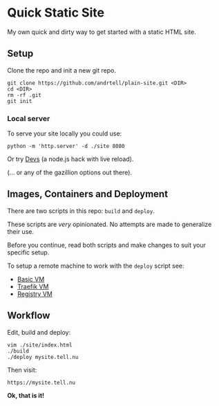 # Quick Static Site

My own quick and dirty way to get started with a static HTML site.

## Setup

Clone the repo and init a new git repo.

```
git clone https://github.com/andrtell/plain-site.git <DIR>
cd <DIR>
rm -rf .git
git init
```
### Local server

To serve your site locally you could use:

```
python -m 'http.server' -d ./site 8080
```

Or try [Devs](https://github.com/andrtell/devs) (a node.js hack with live reload).

(... or any of the gazillion options out there).

## Images, Containers and Deployment

There are two scripts in this repo: `build` and `deploy`.

These scripts are *very* opinionated. No attempts are made to generalize their use.

Before you continue, read both scripts and make changes to suit your specific setup.

To setup a remote machine to work with the `deploy` script see:

* [Basic VM](https://github.com/andrtell/basic-vm)
* [Traefik VM](https://github.com/andrtell/traefik-vm)
* [Registry VM](https://github.com/andrtell/registry-vm) 

## Workflow

Edit, build and deploy:

```
vim ./site/index.html
./build
./deploy mysite.tell.nu
```

Then visit: 

`https://mysite.tell.nu`

**Ok, that is it!**

